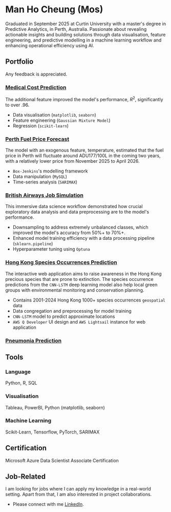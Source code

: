 # Man Ho Cheung (Mos)
Graduated in September 2025 at Curtin University with a master's degree in Predictive Analytics, in Perth, Australia. Passionate about revealing actionable insights and building solutions through data visualisation, feature engineering, and predictive modelling in a machine learning workflow and enhancing operational efficiency using AI.

## Portfolio
Any feedback is appreciated.  
### [Medical Cost Prediction](https://github.com/moscmh/medicalcost)
The additional feature improved the model's performance, $R^2$, significantly to over $.96$.
* Data visualisation (`matplotlib`, `seaborn`)
* Feature engineering (`Gaussian Mixture Model`)
* Regression (`scikit-learn`)

### [Perth Fuel Price Forecast](https://github.com/moscmh/perthfuel)
The model with an exogenous feature, temperature, estimated that the fuel price in Perth will fluctuate around ADU177/100L in the coming two years, with a relatively lower price from November 2025 to April 2026.
* `Box-Jenkins`'s modelling framework
* Data manipulation (`MySQL`)
* Time-series analysis (`SARIMAX`)

### [British Airways Job Simulation](https://github.com/moscmh/britishairways)
This immersive data science workflow demonstrated how crucial exploratory data analysis and data preprocessing are to the model's performance.
* Downsampling to address extremely unbalanced classes, which improved the model's accuracy from 50%+ to 70%+.
* Enhanced model training efficiency with a data processing pipeline (`sklearn.pipeline`)
* Hyperparameter tuning using `Optuna`

### [Hong Kong Species Occurrences Prediction](https://github.com/moscmh/hkspeciesoccur)
The interactive web application aims to raise awareness in the Hong Kong precious species that are prone to extinction. The species occurrence predictions from the `CNN-LSTM` deep learning model also help local green groups with environmental monitoring and conservation planning.
* Contains 2001-2024 Hong Kong 1000+ species occurrences `geospatial` data
* Data congregation and preprocessing for model training
* `CNN-LSTM` model to predict approximate locations
* `AWS Q Developer` UI design and `AWS Lightsail` instance for web application

### [Pneumonia Prediction](https://github.com/moscmh/pneumonia)


## Tools
### Language
Python, R, SQL
### Visualisation
Tableau, PowerBI, Python (matplotlib, seaborn)
### Machine Learning
Scikit-Learn, Tensorflow, PyTorch, SARIMAX

## Certification
Microsoft Azure Data Scientist Associate Certification

## Job-Related
I am looking for jobs where I can apply my knowledge in a real-world setting. Apart from that, I am also interested in project collaborations.
* Please connect with me [LinkedIn](www.linkedin.com/in/moscheung).
